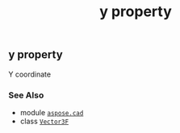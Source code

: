 ﻿---
title: y property
second_title: Aspose.CAD for Python via .NET API References
description: 
type: docs
weight: 220
url: /python-net/aspose.cad/vector3f/y/
is_root: false
---

## y property


Y coordinate

### See Also
* module [`aspose.cad`](../../)
* class [`Vector3F`](/cad/python-net/aspose.cad/vector3f)
